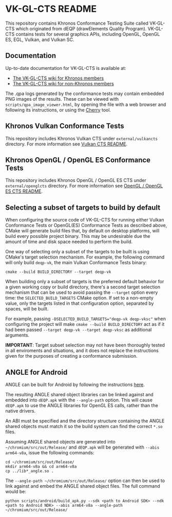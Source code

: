 VK-GL-CTS README
===========

This repository contains Khronos Conformance Testing Suite called VK-GL-CTS
which originated from dEQP (drawElements Quality Program).
VK-GL-CTS contains tests for several graphics APIs, including
OpenGL, OpenGL ES, EGL, Vulkan, and Vulkan SC.

Documentation
-------------

Up-to-date documentation for VK-GL-CTS is available at:

* [The VK-GL-CTS wiki for Khronos members](https://gitlab.khronos.org/Tracker/vk-gl-cts/wikis/home)
* [The VK-GL-CTS wiki for non-Khronos members](https://github.com/KhronosGroup/VK-GL-CTS/wiki)

The .qpa logs generated by the conformance tests may contain embedded PNG images of the results.
These can be viewed with `scripts/qpa_image_viewer.html`, by opening the file
with a web browser and following its instructions, or using the
[Cherry](https://android.googlesource.com/platform/external/cherry/)
tool.

Khronos Vulkan Conformance Tests
--------------------------------

This repository includes Khronos Vulkan CTS under `external/vulkancts` directory.
For more information see [Vulkan CTS README](external/vulkancts/README.md).

Khronos OpenGL / OpenGL ES Conformance Tests
--------------------------------

This repository includes Khronos OpenGL / OpenGL ES CTS under `external/openglcts` directory.
For more information see [OpenGL / OpenGL ES CTS README](external/openglcts/README.md).

Selecting a subset of targets to build by default
--------------------------------

When configuring the source code of VK-GL-CTS for running either Vulkan
Conformance Tests or OpenGL(ES) Conformance Tests as described above, CMake will
generate build files that, by default on desktop platforms, will build every
possible project binary. This may be undesirable due the amount of time and disk
space needed to perform the build.

One way of selecting only a subset of the targets to be built is using CMake's
target selection mechanism. For example, the following command will only build
`deqp-vk`, the main Vulkan Conformance Tests binary:

```
cmake --build BUILD_DIRECTORY --target deqp-vk
```

When building only a subset of targets is the preferred default behavior for a
given working copy or build directory, there's a second target selection
mechanism that can be used to avoid passing the `--target` option every time:
the `SELECTED_BUILD_TARGETS` CMake option. If set to a non-empty value, only the
targets listed in that configuration option, separated by spaces, will be built.

For example, passing `-DSELECTED_BUILD_TARGETS="deqp-vk deqp-vksc"` when
configuring the project will make `cmake --build BUILD_DIRECTORY` act as if it
had been passed `--target deqp-vk --target deqp-vksc` as additional arguments.

**IMPORTANT**: Target subset selection may not have been thoroughly tested in
all enviroments and situations, and it does not replace the instructions given
for the purposes of creating a conformance submission.

ANGLE for Android
--------------------------------

ANGLE can be built for Android by following the instructions
[here](https://chromium.googlesource.com/angle/angle.git/+/HEAD/doc/DevSetup.md#building-angle-for-android).

The resulting ANGLE shared object libraries can be linked against and embedded into `dEQP.apk` with
the `--angle-path` option.   This will cause `dEQP.apk` to use the ANGLE libraries for OpenGL ES
calls, rather than the native drivers.

An ABI must be specified and the directory structure containing the ANGLE shared objects must match
it so the build system can find the correct `*.so` files.

Assuming ANGLE shared objects are generated into `~/chromium/src/out/Release/` and `dEQP.apk` will
be generated with `--abis arm64-v8a`, issue the following commands:

	cd ~/chromium/src/out/Release/
	mkdir arm64-v8a && cd arm64-v8a
	cp ../lib*_angle.so .

The `--angle-path ~/chromium/src/out/Release/` option can then be used to link against and embed the
ANGLE shared object files.   The full command would be:

	python scripts/android/build_apk.py --sdk <path to Android SDK> --ndk <path to Android NDK> --abis arm64-v8a --angle-path ~/chromium/src/out/Release/
